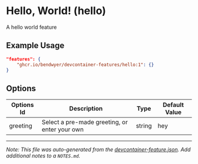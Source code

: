 
# Hello, World! (hello)

A hello world feature

## Example Usage

```json
"features": {
    "ghcr.io/bendwyer/devcontainer-features/hello:1": {}
}
```

## Options

| Options Id | Description | Type | Default Value |
|-----|-----|-----|-----|
| greeting | Select a pre-made greeting, or enter your own | string | hey |



---

_Note: This file was auto-generated from the [devcontainer-feature.json](https://github.com/bendwyer/devcontainer-features/blob/main/src/hello/devcontainer-feature.json).  Add additional notes to a `NOTES.md`._
